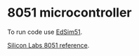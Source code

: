# 8051 microcontroller

To run code use [EdSim51](https://www.edsim51.com).

[Silicon Labs 8051 reference](https://www.silabs.com/mcu/8-bit-microcontrollers/c8051f31x).
